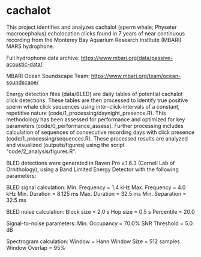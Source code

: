 # cachalot

This project identifies and analyzes cachalot (sperm whale; Physeter macrocephalus) echolocation clicks found in 7 years of near continuous recording from the Monterey Bay Aquarium Research Institute (MBARI) MARS hydrophone. 

Full hydrophone data archive: https://www.mbari.org/data/passive-acoustic-data/

MBARI Ocean Soundscape Team: https://www.mbari.org/team/ocean-soundscape/

Energy detection files (data/BLED) are daily tables of potential cachalot click detections. These tables are then processed to identify true positive sperm whale click sequences using inter-click-intervals of a constant, repetitive nature (code/1_processing/daynight_presence.R). This methodology has been assessed for performance and optimized for key parameters (code/0_performance_assess). Further processing includes calculation of sequences of consecutive recording days with click presence (code/1_processing/sequences.R). These processed results are analyzed and visualized (outputs/figures) using the script "code/2_analysis/figures.R".

BLED detections were generated in Raven Pro v.1.6.3 (Cornell Lab of Ornithology), using a Band Limited Energy Detector with the following parameters:

BLED signal calculation:
Min. Frequency	= 1.4 kHz
Max. Frequency	= 4.0 kHz
Min. Duration	= 8.125 ms
Max. Duration	= 32.5 ms
Min. Separation	= 32.5 ms

BLED noise calculation:
Block size	= 2.0 s
Hop size	= 0.5 s
Percentile	= 20.0

Signal-to-noise parameters:
Min. Occupancy	= 70.0%
SNR Threshold	= 5.0 dB

Spectrogram calculation:
Window		= Hann
Window Size	= 512 samples
Window Overlap	= 95%
